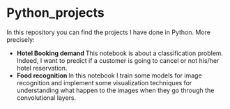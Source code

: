 # Python_projects

In this repository you can find the projects I have done in Python. More precisely:
- <b> Hotel Booking demand </b> This notebook is about a classification problem. Indeed, I want to predict if a customer is going to cancel or not his/her hotel reservation.
-  <b> Food recognition </b> In this notebook I train some models for image recognition and implement some visualization techniques for understanding what happen to the images when they go through the convolutional layers. 

